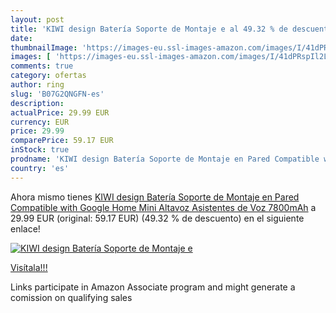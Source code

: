 ```yaml
---
layout: post
title: 'KIWI design Batería Soporte de Montaje e al 49.32 % de descuento'
date: 
thumbnailImage: 'https://images-eu.ssl-images-amazon.com/images/I/41dPRspIl2L._SL200_.jpg'
images: [ 'https://images-eu.ssl-images-amazon.com/images/I/41dPRspIl2L._SL200_.jpg' ]
comments: true
category: ofertas
author: ring
slug: 'B07G2QNGFN-es'
description:
actualPrice: 29.99 EUR
currency: EUR
price: 29.99
comparePrice: 59.17 EUR
inStock: true
prodname: 'KIWI design Batería Soporte de Montaje en Pared Compatible with Google Home Mini Altavoz Asistentes de Voz  7800mAh'
country: 'es'
---
```


Ahora mismo tienes [KIWI design Batería Soporte de Montaje en Pared Compatible with Google Home Mini Altavoz Asistentes de Voz  7800mAh](https://www.amazon.es/dp/B07G2QNGFN/?tag=tolees-21) a 29.99 EUR (original: 59.17 EUR) (49.32 %  de descuento) en el siguiente enlace!

[![KIWI design Batería Soporte de Montaje e](https://images-eu.ssl-images-amazon.com/images/I/41dPRspIl2L._SL200_.jpg)](https://www.amazon.es/dp/B07G2QNGFN/?tag=tolees-21)

[Visítala!!!](https://www.amazon.es/dp/B07G2QNGFN/?tag=tolees-21)

Links participate in Amazon Associate program and might generate a comission on qualifying sales
